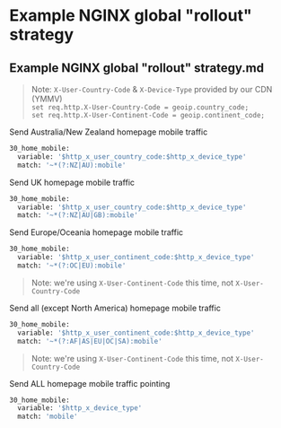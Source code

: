 # Example NGINX global "rollout" strategy

## Example NGINX global "rollout" strategy.md

> Note: `X-User-Country-Code` & `X-Device-Type` provided by our CDN (YMMV)  
> `set req.http.X-User-Country-Code = geoip.country_code;`  
> `set req.http.X-User-Continent-Code = geoip.continent_code;`

Send Australia/New Zealand homepage mobile traffic

```bash
30_home_mobile:
  variable: '$http_x_user_country_code:$http_x_device_type'
  match: '~*(?:NZ|AU):mobile'
```

Send UK homepage mobile traffic

```bash
30_home_mobile:
  variable: '$http_x_user_country_code:$http_x_device_type'
  match: '~*(?:NZ|AU|GB):mobile'
```

Send Europe/Oceania homepage mobile traffic

```bash
30_home_mobile:
  variable: '$http_x_user_continent_code:$http_x_device_type'
  match: '~*(?:OC|EU):mobile'
```

> Note: we're using `X-User-Continent-Code` this time, not `X-User-Country-Code`

Send all (except North America) homepage mobile traffic

```bash
30_home_mobile:
  variable: '$http_x_user_continent_code:$http_x_device_type'
  match: '~*(?:AF|AS|EU|OC|SA):mobile'
```

> Note: we're using `X-User-Continent-Code` this time, not `X-User-Country-Code`

Send ALL homepage mobile traffic pointing

```bash
30_home_mobile:
  variable: '$http_x_device_type'
  match: 'mobile'
```

